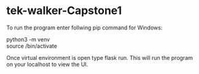 # tek-walker-Capstone1

To run the program enter follwing pip command for Windows:

python3 -m venv <env-name><br/>
source <env-name>/bin/activate 

Once virtual environment is open type flask run. This will run the program on your localhost to view the UI.
